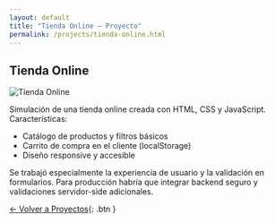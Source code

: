 ```yaml
---
layout: default
title: "Tienda Online — Proyecto"
permalink: /projects/tienda-online.html
---
```


## Tienda Online

![Tienda Online](/assets/projects/tienda-online.svg)

Simulación de una tienda online creada con HTML, CSS y JavaScript. Características:

- Catálogo de productos y filtros básicos
- Carrito de compra en el cliente (localStorage)
- Diseño responsive y accesible

Se trabajó especialmente la experiencia de usuario y la validación en formularios. Para producción habría que integrar backend seguro y validaciones servidor-side adicionales.

[← Volver a Proyectos](/projects.html){: .btn }
